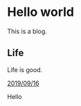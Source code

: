# Hello world

This is a blog.

## Life

Life is good. 

[2019/09/16](https://github.com/joonan30/mynotes/blob/master/20190916_note.md)

Hello
